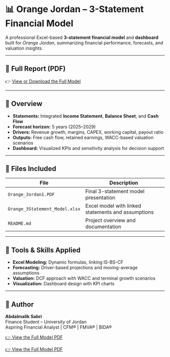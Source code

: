 # 📊 Orange Jordan – 3-Statement Financial Model

A professional Excel-based **3-statement financial model** and **dashboard** built for *Orange Jordan*, summarizing financial performance, forecasts, and valuation insights.

---

## 📄 Full Report (PDF)
👉 [View or Download the Full Model](./Orange_Jordan1.PDF)

---

## 🧠 Overview
- **Statements:** Integrated **Income Statement**, **Balance Sheet**, and **Cash Flow**
- **Forecast horizon:** 5 years (2025–2029)
- **Drivers:** Revenue growth, margins, CAPEX, working capital, payout ratio
- **Outputs:** Free cash flow, retained earnings, WACC-based valuation scenarios
- **Dashboard:** Visualized KPIs and sensitivity analysis for decision support

---

## 📁 Files Included
| File | Description |
|------|--------------|
| `Orange_Jordan1.PDF` | Final 3-statement model presentation |
| `Orange_3Statement_Model.xlsx` | Excel model with linked statements and assumptions |
| `README.md` | Project overview and documentation |

---

## 🧩 Tools & Skills Applied
- **Excel Modeling:** Dynamic formulas, linking IS-BS-CF  
- **Forecasting:** Driver-based projections and moving-average assumptions  
- **Valuation:** DCF approach with WACC and terminal growth scenarios  
- **Visualization:** Dashboard design with KPI charts  

---

## 🧾 Author
**Abdalmalik Sabri**  
Finance Student – University of Jordan  
Aspiring Financial Analyst | CFM® | FMVA® | BIDA®  

[👉 View the Full Model PDF](./Orange_Jordan1.PDF)


[👉 View the Full Model PDF](./Excel_Projects/Orange_Jordan1.PDF)


